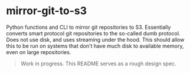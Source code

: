 # mirror-git-to-s3

Python functions and CLI to mirror git repositories to S3. Essentially converts smart protocol git repositories to the so-called dumb protocol. Does not use disk, and uses streaming under the hood. This should allow this to be run on systems that don't have much disk to available memory, even on large repositories.

> Work in progress. This README serves as a rough design spec.

